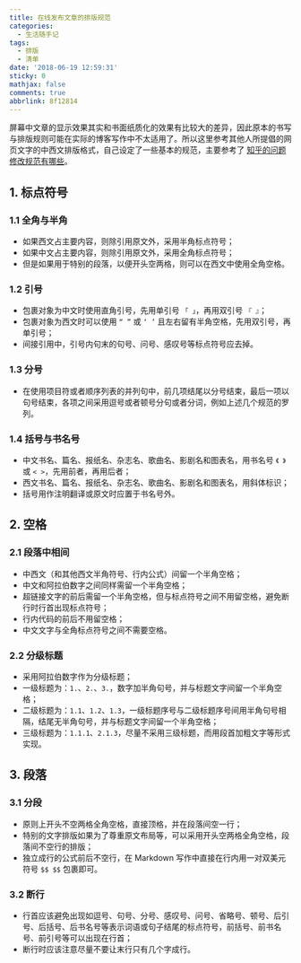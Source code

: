 ```yaml
---
title: 在线发布文章的排版规范
categories:
  - 生活随手记
tags:
  - 排版
  - 清单
date: '2018-06-19 12:59:31'
sticky: 0
mathjax: false
comments: true
abbrlink: 8f12814
---
```

屏幕中文章的显示效果其实和书面纸质化的效果有比较大的差异，因此原本的书写与排版规则可能在实际的博客写作中不太适用了。所以这里参考其他人所提倡的网页文字的中西文排版格式，自己设定了一些基本的规范，主要参考了 [知乎的问题修改规范有哪些](https://www.zhihu.com/question/20414919/answer/95068251)。<!-- more -->

## 1. 标点符号
### 1.1 全角与半角
* 如果西文占主要内容，则除引用原文外，采用半角标点符号；
* 如果中文占主要内容，则除引用原文外，采用全角标点符号；
* 但是如果用于特别的段落，以便开头空两格，则可以在西文中使用全角空格。

### 1.2 引号
* 包裹对象为中文时使用直角引号，先用单引号 `「 」`，再用双引号 `『 』`；
* 包裹对象为西文时可以使用 ` “ ” ` 或 ` ‘ ’ ` 且左右留有半角空格，先用双引号，再单引号；
* 间接引用中，引号内句末的句号、问号、感叹号等标点符号应去掉。

### 1.3 分号
* 在使用项目符或者顺序列表的并列句中，前几项结尾以分号结束，最后一项以句号结束，各项之间采用逗号或者顿号分句或者分词，例如上述几个规范的罗列。

### 1.4 括号与书名号
* 中文书名、篇名、报纸名、杂志名、歌曲名、影剧名和图表名，用书名号 `《 》` 或 `< >`，先用前者，再用后者；
* 西文书名、篇名、报纸名、杂志名、歌曲名、影剧名和图表名，用斜体标识；
* 括号用作注明翻译或原文时应置于书名号外。

## 2. 空格
### 2.1 段落中相间
* 中西文（和其他西文半角符号、行内公式）间留一个半角空格；
* 中文和阿拉伯数字之间同样需留一个半角空格；
* 超链接文字的前后需留一个半角空格，但与标点符号之间不用留空格，避免断行时行首出现标点符号；
* 行内代码的前后不用留空格；
* 中文文字与全角标点符号之间不需要空格。

### 2.2 分级标题
* 采用阿拉伯数字作为分级标题；
* 一级标题为：`1.`、`2.`、`3.`，数字加半角句号，并与标题文字间留一个半角空格；
* 二级标题为：`1.1`、`1.2`、`1.3`，一级标题序号与二级标题序号间用半角句号相隔，结尾无半角句号，并与标题文字间留一个半角空格；
* 三级标题为：`1.1.1`、`2.1.3`，尽量不采用三级标题，而用段首加粗文字等形式实现。

## 3. 段落
### 3.1 分段
* 原则上开头不空两格全角空格，直接顶格，并在段落间空一行；
* 特别的文字排版如果为了尊重原文布局等，可以采用开头空两格全角空格，段落间不空行的排版；
* 独立成行的公式前后不空行，在 Markdown 写作中直接在行内用一对双美元符号 `$$ $$` 包裹即可。

### 3.2 断行
* 行首应该避免出现如逗号、句号、分号、感叹号、问号、省略号、顿号、后引号、后括号、后书名号等表示词语或句子结尾的标点符号，前括号、前书名号、前引号等可以出现在行首；
* 断行时应该注意尽量不要让末行只有几个字成行。
